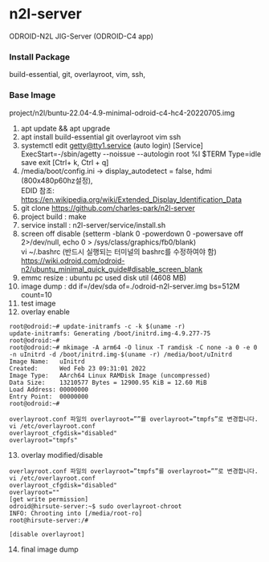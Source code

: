 # n2l-server
ODROID-N2L JIG-Server (ODROID-C4 app)

### Install Package
build-essential, git, overlayroot, vim, ssh, 

### Base Image
project/n2l/buntu-22.04-4.9-minimal-odroid-c4-hc4-20220705.img
1. apt update && apt upgrade
2. apt install build-essential git overlayroot vim ssh
3. systemctl edit getty@tty1.service (auto login)
    [Service] ExecStart=-/sbin/agetty --noissue --autologin root %I $TERM Type=idle  
    save exit [Ctrl+ k, Ctrl + q]
4. /media/boot/config.ini -> display_autodetect = false, hdmi (800x480p60hz설정),  
   EDID 참조: https://en.wikipedia.org/wiki/Extended_Display_Identification_Data 
5. git clone https://github.com/charles-park/n2l-server
6. project build : make
7. service install : n2l-server/service/install.sh
8. screen off disable (setterm -blank 0 -powerdown 0 -powersave off 2>/dev/null, echo 0 > /sys/class/graphics/fb0/blank)  
   vi ~/.bashrc (반드시 실행되는 터미널의 bashrc를 수정하여야 함)
   https://wiki.odroid.com/odroid-n2/ubuntu_minimal_quick_guide#disable_screen_blank  
9. emmc resize : ubuntu pc used disk util (4608 MB)
10. image dump : dd if=/dev/sda of=./odroid-n2l-server.img bs=512M count=10
11. test image
12. overlay enable
```
root@odroid:~# update-initramfs -c -k $(uname -r)
update-initramfs: Generating /boot/initrd.img-4.9.277-75
root@odroid:~#
root@odroid:~# mkimage -A arm64 -O linux -T ramdisk -C none -a 0 -e 0 -n uInitrd -d /boot/initrd.img-$(uname -r) /media/boot/uInitrd 
Image Name:   uInitrd
Created:      Wed Feb 23 09:31:01 2022
Image Type:   AArch64 Linux RAMDisk Image (uncompressed)
Data Size:    13210577 Bytes = 12900.95 KiB = 12.60 MiB
Load Address: 00000000
Entry Point:  00000000
root@odroid:~#

overlayroot.conf 파일의 overlayroot=””를 overlayroot=”tmpfs”로 변경합니다.
vi /etc/overlayroot.conf
overlayroot_cfgdisk="disabled"
overlayroot="tmpfs"
```
13. overlay modified/disable  
```
overlayroot.conf 파일의 overlayroot=”tmpfs”를 overlayroot=””로 변경합니다.
vi /etc/overlayroot.conf
overlayroot_cfgdisk="disabled"
overlayroot=""
[get write permission]
odroid@hirsute-server:~$ sudo overlayroot-chroot 
INFO: Chrooting into [/media/root-ro]
root@hirsute-server:/# 

[disable overlayroot]
```
14. final image dump  
